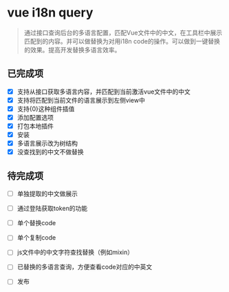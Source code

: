 # vue i18n query

> 通过接口查询后台的多语言配置，匹配Vue文件中的中文，在工具栏中展示匹配到的内容。并可以做替换为对用i18n code的操作。可以做到一键替换的效果。提高开发替换多语言效率。
## 已完成项

- [x] 支持从接口获取多语言内容，并匹配到当前激活vue文件中的中文
- [x] 支持将匹配到当前文件的语言展示到左侧view中
- [x] 支持{0}这种组件插值
- [x] 添加配置选项
- [x] 打包本地插件
- [x] 安装
- [x] 多语言展示改为树结构
- [x] 没查找到的中文不做替换

## 待完成项

- [ ] 单独提取的中文做展示
- [ ] 通过登陆获取token的功能
- [ ] 单个替换code
- [ ] 单个复制code
- [ ] js文件中的中文字符查找替换（例如mixin）
- [ ] 已替换的多语言查询，方便查看code对应的中英文
- [ ] 发布


